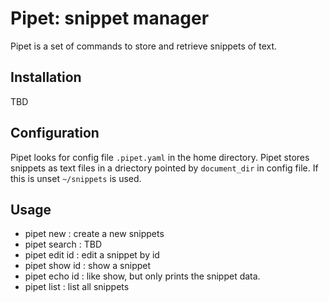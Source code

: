 # Pipet: snippet manager

Pipet is a set of commands to store and retrieve snippets of text.

## Installation
TBD

## Configuration
Pipet looks for config file `.pipet.yaml` in the home directory. Pipet stores snippets as text files in a driectory pointed by `document_dir` in config file. If this is unset `~/snippets` is used.

## Usage
  - pipet new : create a new snippets
  - pipet search : TBD
  - pipet edit id : edit a snippet by id
  - pipet show id : show a snippet
  - pipet echo id : like show, but only prints the snippet data.
  - pipet list : list all snippets
